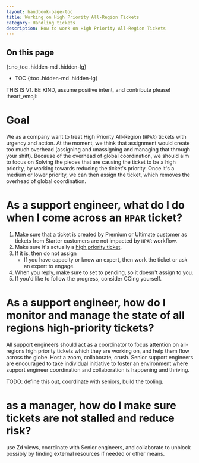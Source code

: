 ```yaml
---
layout: handbook-page-toc
title: Working on High Priority All-Region Tickets
category: Handling tickets
description: How to work on High Priority All-Region Tickets
---
```


## On this page
{:.no_toc .hidden-md .hidden-lg}

- TOC
{:toc .hidden-md .hidden-lg}

THIS IS V1. BE KIND, assume positive intent, and contribute please! :heart_emoji:

# Goal

We as a company want to treat High Priority All-Region (`HPAR`) tickets with urgency and action. At the moment, we think that assignment would create too much overhead (assigning and unassigning and managing that through your shift).
Because of the overhead of global coordination, we should aim to focus on Solving the pieces that are causing the ticket to be a high priority, by working towards reducing the ticket's priority. Once it's a medium or lower priority, we can then assign the ticket, which removes the overhead of global coordination.

# As a support engineer, what do I do when I come across an `HPAR` ticket?

1. Make sure that a ticket is created by Premium or Ultimate customer as tickets from Starter customers are not impacted by `HPAR` workflow.
1. Make sure it's actually a [high priority ticket](https://about.gitlab.com/support/definitions/#definitions-of-support-impact).
1. If it is, then do not assign
   - If you have capacity or know an expert, then work the ticket or ask an expert to engage.
1. When you reply, make sure to set to pending, so it doesn't assign to you.
1. If you'd like to follow the progress, consider CCing yourself.

# As a support engineer, how do I monitor and manage the state of all regions high-priority tickets?

All support engineers should act as a coordinator to focus attention on all-regions high priority tickets which they are working on, and help them flow across the globe. Host a zoom, collaborate, crush. Senior support engineers are encouraged to take individual initiative to foster an environment where support engineer coordination and collaboration is happening and thriving.

TODO: define this out, coordinate with seniors, build the tooling.

# as a manager, how do I make sure tickets are not stalled and reduce risk?

use Zd views, coordinate with Senior engineers, and collaborate to unblock possibly by finding external resources if needed or other means.
